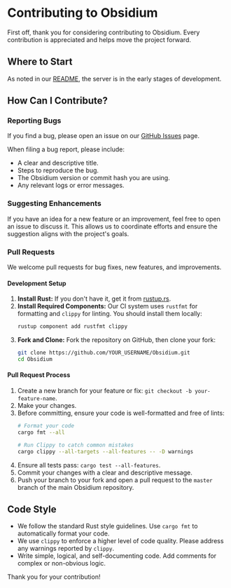 # Contributing to Obsidium

First off, thank you for considering contributing to Obsidium. Every contribution is appreciated and helps move the project forward.

## Where to Start

As noted in our [README](README.md#current-state-under-development), the server is in the early stages of development.

## How Can I Contribute?

### Reporting Bugs

If you find a bug, please open an issue on our [GitHub Issues](https://github.com/ObsidiumMC/Obsidium/issues) page.

When filing a bug report, please include:
- A clear and descriptive title.
- Steps to reproduce the bug.
- The Obsidium version or commit hash you are using.
- Any relevant logs or error messages.

### Suggesting Enhancements

If you have an idea for a new feature or an improvement, feel free to open an issue to discuss it. This allows us to coordinate efforts and ensure the suggestion aligns with the project's goals.

### Pull Requests

We welcome pull requests for bug fixes, new features, and improvements.

#### Development Setup

1.  **Install Rust:** If you don't have it, get it from [rustup.rs](https://rustup.rs/).
2.  **Install Required Components:** Our CI system uses `rustfmt` for formatting and `clippy` for linting. You should install them locally:
    ```sh
    rustup component add rustfmt clippy
    ```
3.  **Fork and Clone:** Fork the repository on GitHub, then clone your fork:
    ```sh
    git clone https://github.com/YOUR_USERNAME/Obsidium.git
    cd Obsidium
    ```

#### Pull Request Process

1.  Create a new branch for your feature or fix: `git checkout -b your-feature-name`.
2.  Make your changes.
3.  Before committing, ensure your code is well-formatted and free of lints:
    ```sh
    # Format your code
    cargo fmt --all

    # Run Clippy to catch common mistakes
    cargo clippy --all-targets --all-features -- -D warnings
    ```
4.  Ensure all tests pass: `cargo test --all-features`.
5.  Commit your changes with a clear and descriptive message.
6.  Push your branch to your fork and open a pull request to the `master` branch of the main Obsidium repository.

## Code Style

-   We follow the standard Rust style guidelines. Use `cargo fmt` to automatically format your code.
-   We use `clippy` to enforce a higher level of code quality. Please address any warnings reported by `clippy`.
-   Write simple, logical, and self-documenting code. Add comments for complex or non-obvious logic.

Thank you for your contribution!